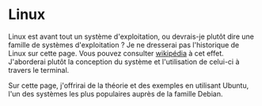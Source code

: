 # Linux

Linux est avant tout un système d'exploitation, ou devrais-je plutôt dire une famille de systèmes d'exploitation ? Je ne dresserai pas l'historique de Linux sur cette page. Vous pouvez consulter [wikipédia](https://fr.wikipedia.org/wiki/Linux) à cet effet. J'aborderai plutôt la conception du système et l'utilisation de celui-ci à travers le terminal.

Sur cette page, j'offrirai de la théorie et des exemples en utilisant Ubuntu, l'un des systèmes les plus populaires auprès de la famille Debian.
